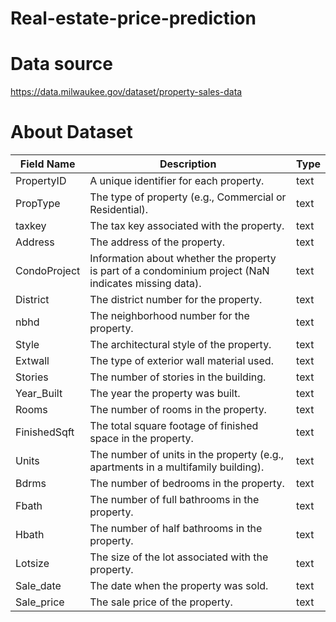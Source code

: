 # Real-estate-price-prediction

# Data source
https://data.milwaukee.gov/dataset/property-sales-data

# About Dataset
| Field Name    | Description                                                    | Type  |
|---------------|----------------------------------------------------------------|-------|
| PropertyID    | A unique identifier for each property.                         | text  |
| PropType      | The type of property (e.g., Commercial or Residential).        | text  |
| taxkey        | The tax key associated with the property.                      | text  |
| Address       | The address of the property.                                   | text  |
| CondoProject  | Information about whether the property is part of a condominium project (NaN indicates missing data). | text  |
| District      | The district number for the property.                          | text  |
| nbhd          | The neighborhood number for the property.                      | text  |
| Style         | The architectural style of the property.                       | text  |
| Extwall       | The type of exterior wall material used.                       | text  |
| Stories       | The number of stories in the building.                         | text  |
| Year_Built    | The year the property was built.                               | text  |
| Rooms         | The number of rooms in the property.                            | text  |
| FinishedSqft  | The total square footage of finished space in the property.    | text  |
| Units         | The number of units in the property (e.g., apartments in a multifamily building). | text  |
| Bdrms         | The number of bedrooms in the property.                        | text  |
| Fbath         | The number of full bathrooms in the property.                  | text  |
| Hbath         | The number of half bathrooms in the property.                  | text  |
| Lotsize       | The size of the lot associated with the property.              | text  |
| Sale_date     | The date when the property was sold.                           | text  |
| Sale_price    | The sale price of the property.                                | text  |
